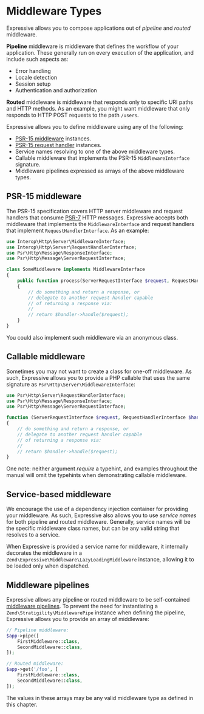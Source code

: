 # Middleware Types

Expressive allows you to compose applications out of _pipeline_ and _routed_
middleware.

**Pipeline** middleware is middleware that defines the workflow of your
application. These generally run on every execution of the application, and
include such aspects as:

- Error handling
- Locale detection
- Session setup
- Authentication and authorization

**Routed** middleware is middleware that responds only to specific URI paths and
HTTP methods. As an example, you might want middleware that only responds to
HTTP POST requests to the path `/users`.

Expressive allows you to define middleware using any of the following:

- [PSR-15 middleware](https://www.php-fig.org/psr/psr-15/) instances.
- [PSR-15 request handler](https://www.php-fig.org/psr/psr-15/) instances.
- Service names resolving to one of the above middleware types.
- Callable middleware that implements the PSR-15 `MiddlewareInterface` signature.
- Middleware pipelines expressed as arrays of the above middleware types.

## PSR-15 middleware

The PSR-15 specification covers HTTP server middleware and request handlers that
consume [PSR-7](http://www.php-fig.org/psr/psr-7) HTTP messages. Expressive
accepts both middleware that implements the `MiddlewareInterface` and request
handlers that implement `RequestHandlerInterface`. As an example:

```php
use Interop\Http\Server\MiddlewareInterface;
use Interop\Http\Server\RequestHandlerInterface;
use Psr\Http\Message\ResponseInterface;
use Psr\Http\Message\ServerRequestInterface;

class SomeMiddleware implements MiddlewareInterface
{
    public function process(ServerRequestInterface $request, RequestHandlerInterface $handler) : ResponseInterface
    {
        // do something and return a response, or
        // delegate to another request handler capable
        // of returning a response via:
        //
        // return $handler->handle($request);
    }
}
```

You could also implement such middleware via an anonymous class.

## Callable middleware

Sometimes you may not want to create a class for one-off middleware. As such,
Expressive allows you to provide a PHP callable that uses the same signature as
`Psr\Http\Server\MiddlewareInterface`:

```php
use Psr\Http\Server\RequestHandlerInterface;
use Psr\Http\Message\ResponseInterface;
use Psr\Http\Message\ServerRequestInterface;

function (ServerRequestInterface $request, RequestHandlerInterface $handler) : ResponseInterface
{
    // do something and return a response, or
    // delegate to another request handler capable
    // of returning a response via:
    //
    // return $handler->handle($request);
}
```

One note: neither argument _require_ a typehint, and examples throughout the
manual will omit the typehints when demonstrating callable middleware.

## Service-based middleware

We encourage the use of a dependency injection container for providing your
middleware. As such, Expressive also allows you to use _service names_ for both
pipeline and routed middleware. Generally, service names will be the specific
middleware class names, but can be any valid string that resolves to a service.

When Expressive is provided a service name for middleware, it internally
decorates the middleware in a `Zend\Expressive\Middleware\LazyLoadingMiddleware`
instance, allowing it to be loaded only when dispatched.

## Middleware pipelines

Expressive allows any pipeline or routed middleware to be self-contained
[middleware pipelines](https://docs.zendframework.com/zend-stratigility/api/#middleware).
To prevent the need for instantiating a `Zend\Stratigility\MiddlewarePipe`
instance when defining the pipeline, Expressive allows you to provide an array
of middleware:

```php
// Pipeline middleware:
$app->pipe([
    FirstMiddleware::class,
    SecondMiddleware::class,
]);

// Routed middleware:
$app->get('/foo', [
    FirstMiddleware::class,
    SecondMiddleware::class,
]);
```

The values in these arrays may be any valid middleware type as defined in this
chapter.
